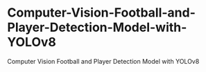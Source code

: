 # Computer-Vision-Football-and-Player-Detection-Model-with-YOLOv8
Computer Vision Football and Player Detection Model with YOLOv8
